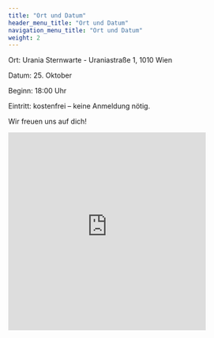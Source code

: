 ```yaml
---
title: "Ort und Datum"
header_menu_title: "Ort und Datum"
navigation_menu_title: "Ort und Datum"
weight: 2
---
```


Ort: Urania Sternwarte - Uraniastraße 1, 1010 Wien

Datum: 25. Oktober

Beginn: 18:00 Uhr

<div>
<p>
Eintritt: kostenfrei – keine Anmeldung nötig.

Wir freuen uns auf dich!
</p>
</div>

<div class="iframe-container">
    <iframe src="https://www.google.com/maps/embed?pb=!1m18!1m12!1m3!1d2658.7442204658073!2d16.381691776833865!3d48.211542446008345!2m3!1f0!2f0!3f0!3m2!1i1024!2i768!4f13.1!3m3!1m2!1s0x476d070a533f0755%3A0x9db8f06dbf5b13ae!2sUrania-Sternwarte%20-%20Kinder%20Train%20Museum!5e0!3m2!1sen!2sat!4v1753028689131!5m2!1sen!2sat" width="400" height="400" style="border:0;" allowfullscreen="" loading="lazy" referrerpolicy="no-referrer-when-downgrade"></iframe>
</div>
